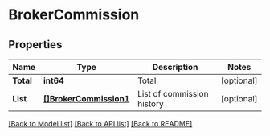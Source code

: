 # BrokerCommission

## Properties

Name | Type | Description | Notes
------------ | ------------- | ------------- | -------------
**Total** | **int64** | Total | [optional] 
**List** | [**[]BrokerCommission1**](BrokerCommission_1.md) | List of commission history | [optional] 

[[Back to Model list]](../README.md#documentation-for-models) [[Back to API list]](../README.md#documentation-for-api-endpoints) [[Back to README]](../README.md)


